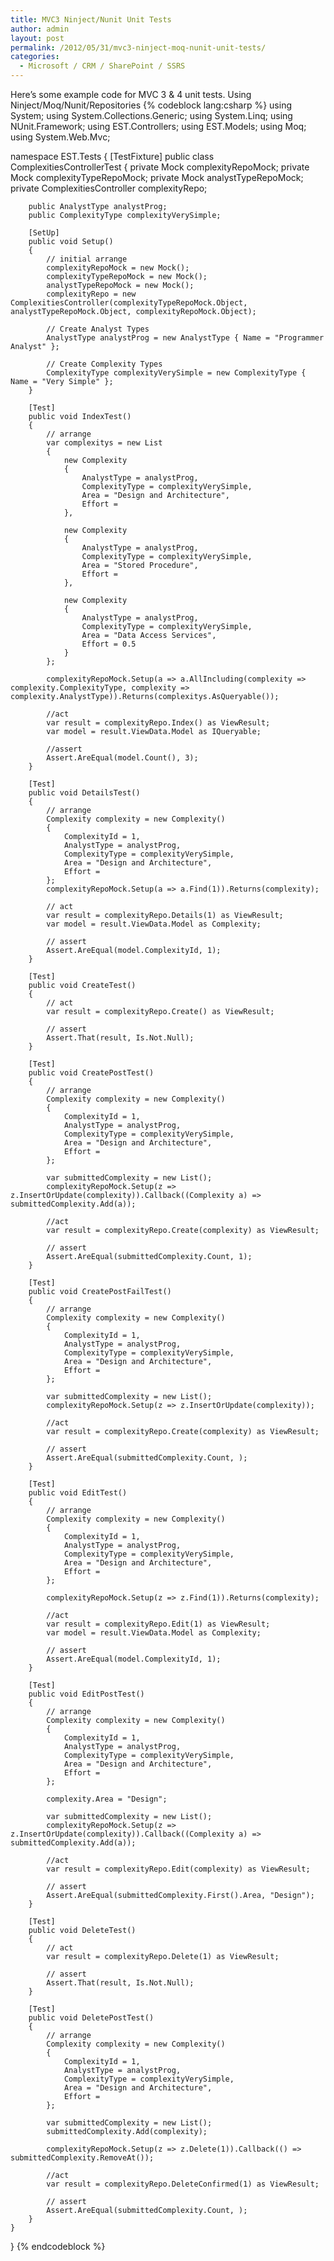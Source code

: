 ```yaml
---
title: MVC3 Ninject/Nunit Unit Tests
author: admin
layout: post
permalink: /2012/05/31/mvc3-ninject-moq-nunit-unit-tests/
categories:
  - Microsoft / CRM / SharePoint / SSRS
---
```


Here’s some example code for MVC 3 & 4 unit tests. Using Ninject/Moq/Nunit/Repositories
{% codeblock lang:csharp %}
using System;
using System.Collections.Generic;
using System.Linq;
using NUnit.Framework;
using EST.Controllers;
using EST.Models;
using Moq;
using System.Web.Mvc;

namespace EST.Tests
{
    [TestFixture]
    public class ComplexitiesControllerTest
    {
        private Mock complexityRepoMock;
        private Mock complexityTypeRepoMock;
        private Mock analystTypeRepoMock;
        private ComplexitiesController complexityRepo;

        public AnalystType analystProg;
        public ComplexityType complexityVerySimple;

        [SetUp]
        public void Setup()
        {
            // initial arrange
            complexityRepoMock = new Mock();
            complexityTypeRepoMock = new Mock();
            analystTypeRepoMock = new Mock();
            complexityRepo = new ComplexitiesController(complexityTypeRepoMock.Object, analystTypeRepoMock.Object, complexityRepoMock.Object);

            // Create Analyst Types
            AnalystType analystProg = new AnalystType { Name = "Programmer Analyst" };

            // Create Complexity Types
            ComplexityType complexityVerySimple = new ComplexityType { Name = "Very Simple" };
        }

        [Test]
        public void IndexTest()
        {
            // arrange
            var complexitys = new List
            {
                new Complexity
                {
                    AnalystType = analystProg,
                    ComplexityType = complexityVerySimple,
                    Area = "Design and Architecture",
                    Effort =
                },

                new Complexity
                {
                    AnalystType = analystProg,
                    ComplexityType = complexityVerySimple,
                    Area = "Stored Procedure",
                    Effort =
                },

                new Complexity
                {
                    AnalystType = analystProg,
                    ComplexityType = complexityVerySimple,
                    Area = "Data Access Services",
                    Effort = 0.5
                }
            };

            complexityRepoMock.Setup(a => a.AllIncluding(complexity => complexity.ComplexityType, complexity => complexity.AnalystType)).Returns(complexitys.AsQueryable());

            //act
            var result = complexityRepo.Index() as ViewResult;
            var model = result.ViewData.Model as IQueryable;

            //assert
            Assert.AreEqual(model.Count(), 3);
        }

        [Test]
        public void DetailsTest()
        {
            // arrange
            Complexity complexity = new Complexity()
            {
                ComplexityId = 1,
                AnalystType = analystProg,
                ComplexityType = complexityVerySimple,
                Area = "Design and Architecture",
                Effort =
            };
            complexityRepoMock.Setup(a => a.Find(1)).Returns(complexity);

            // act
            var result = complexityRepo.Details(1) as ViewResult;
            var model = result.ViewData.Model as Complexity;

            // assert
            Assert.AreEqual(model.ComplexityId, 1);
        }

        [Test]
        public void CreateTest()
        {
            // act
            var result = complexityRepo.Create() as ViewResult;

            // assert
            Assert.That(result, Is.Not.Null);
        }

        [Test]
        public void CreatePostTest()
        {
            // arrange
            Complexity complexity = new Complexity()
            {
                ComplexityId = 1,
                AnalystType = analystProg,
                ComplexityType = complexityVerySimple,
                Area = "Design and Architecture",
                Effort =
            };

            var submittedComplexity = new List();
            complexityRepoMock.Setup(z => z.InsertOrUpdate(complexity)).Callback((Complexity a) => submittedComplexity.Add(a));

            //act
            var result = complexityRepo.Create(complexity) as ViewResult;

            // assert
            Assert.AreEqual(submittedComplexity.Count, 1);
        }

        [Test]
        public void CreatePostFailTest()
        {
            // arrange
            Complexity complexity = new Complexity()
            {
                ComplexityId = 1,
                AnalystType = analystProg,
                ComplexityType = complexityVerySimple,
                Area = "Design and Architecture",
                Effort =
            };

            var submittedComplexity = new List();
            complexityRepoMock.Setup(z => z.InsertOrUpdate(complexity));

            //act
            var result = complexityRepo.Create(complexity) as ViewResult;

            // assert
            Assert.AreEqual(submittedComplexity.Count, );
        }

        [Test]
        public void EditTest()
        {
            // arrange
            Complexity complexity = new Complexity()
            {
                ComplexityId = 1,
                AnalystType = analystProg,
                ComplexityType = complexityVerySimple,
                Area = "Design and Architecture",
                Effort =
            };

            complexityRepoMock.Setup(z => z.Find(1)).Returns(complexity);

            //act
            var result = complexityRepo.Edit(1) as ViewResult;
            var model = result.ViewData.Model as Complexity;

            // assert
            Assert.AreEqual(model.ComplexityId, 1);
        }

        [Test]
        public void EditPostTest()
        {
            // arrange
            Complexity complexity = new Complexity()
            {
                ComplexityId = 1,
                AnalystType = analystProg,
                ComplexityType = complexityVerySimple,
                Area = "Design and Architecture",
                Effort =
            };

            complexity.Area = "Design";

            var submittedComplexity = new List();
            complexityRepoMock.Setup(z => z.InsertOrUpdate(complexity)).Callback((Complexity a) => submittedComplexity.Add(a));

            //act
            var result = complexityRepo.Edit(complexity) as ViewResult;

            // assert
            Assert.AreEqual(submittedComplexity.First().Area, "Design");
        }

        [Test]
        public void DeleteTest()
        {
            // act
            var result = complexityRepo.Delete(1) as ViewResult;

            // assert
            Assert.That(result, Is.Not.Null);
        }

        [Test]
        public void DeletePostTest()
        {
            // arrange
            Complexity complexity = new Complexity()
            {
                ComplexityId = 1,
                AnalystType = analystProg,
                ComplexityType = complexityVerySimple,
                Area = "Design and Architecture",
                Effort =
            };

            var submittedComplexity = new List();
            submittedComplexity.Add(complexity);

            complexityRepoMock.Setup(z => z.Delete(1)).Callback(() => submittedComplexity.RemoveAt());

            //act
            var result = complexityRepo.DeleteConfirmed(1) as ViewResult;

            // assert
            Assert.AreEqual(submittedComplexity.Count, );
        }
    }
}
{% endcodeblock %}